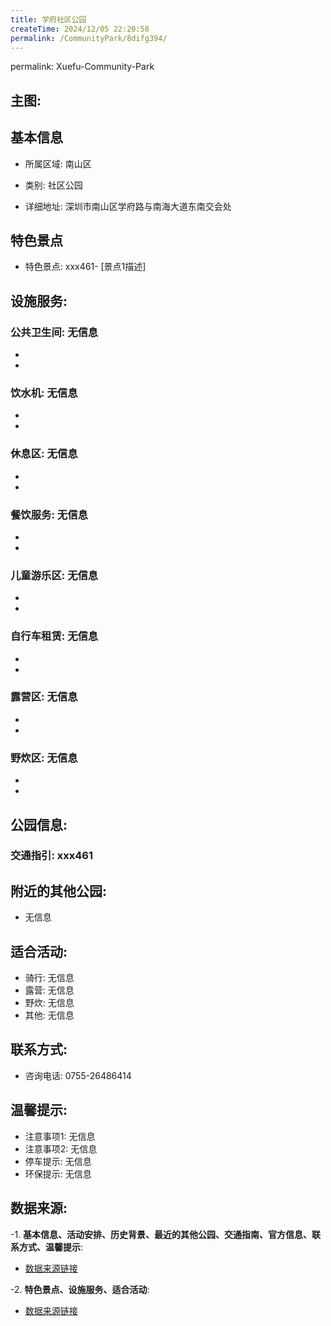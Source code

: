 ```yaml
---
title: 学府社区公园
createTime: 2024/12/05 22:20:58
permalink: /CommunityPark/8difg394/
---
```

permalink: Xuefu-Community-Park
## 主图:
<ImageCard
image="https://cgj.sz.gov.cn/img/4/4016/4016979/10809116.jpg"
title= "学府社区公园"
description= "xxxxxx461"
date="2024/12/05"
href="/"
author="深圳公园"
/>
## 基本信息

- 所属区域: 南山区

- 类别: 社区公园

- 详细地址: 深圳市南山区学府路与南海大道东南交会处

## 特色景点
- 特色景点: xxx461- [景点1描述]
## 设施服务:
### 公共卫生间: 无信息
- 
- 
### 饮水机: 无信息
- 
- 
### 休息区: 无信息
- 
- 
### 餐饮服务: 无信息
- 
- 
### 儿童游乐区: 无信息
- 
- 
### 自行车租赁: 无信息
- 
- 
### 露营区: 无信息
- 
- 
### 野炊区: 无信息

- 
- 
## 公园信息:
### 交通指引: xxx461

## 附近的其他公园:
- 无信息

## 适合活动:
- 骑行: 无信息
- 露营: 无信息
- 野炊: 无信息
- 其他: 无信息

## 联系方式:
- 咨询电话: 0755-26486414
## 温馨提示:
- 注意事项1: 无信息
- 注意事项2: 无信息
- 停车提示: 无信息
- 环保提示: 无信息

## 数据来源:
-1. **基本信息、活动安排、历史背景、最近的其他公园、交通指南、官方信息、联系方式、温馨提示**:
- [数据来源链接](https://cgj.sz.gov.cn/xsmh/gysz/sqgy/content/post_10809116.html)

-2. **特色景点、设施服务、适合活动**:
- [数据来源链接](https://cgj.sz.gov.cn/xsmh/gysz/sqgy/content/post_10809116.html)

